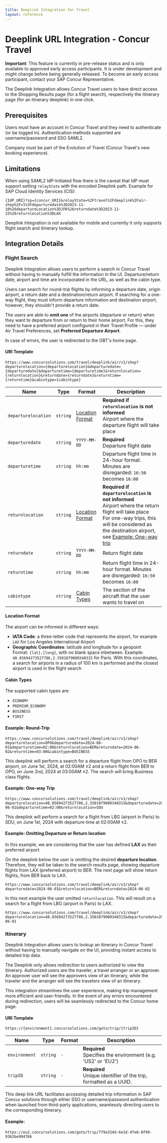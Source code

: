 ```yaml
---
title: Deeplink Integration for Travel
layout: reference
---
```


# Deeplink URL Integration - Concur Travel

 **Important**: This feature is currently in pre-release status and is only available to approved early access participants. It is under development and might change before being generally released. To become an early access participant, contact your SAP Concur Representative.

The Deeplink Integration allows Concur Travel users to have direct access to the Shopping Results page (for a flight search), respectively the itinerary page (for an itinerary deeplink) in one click.

## Prerequisites

Users must have an account in Concur Travel and they need to authenticate (or be logged in). Authentication methods supported are username/password and SSO SAML2.

Company must be part of the Evolution of Travel (Concur Travel's new booking experience).

## Limitations

When using SAML2 IdP-Initiated flow there is the caveat that IdP must support setting `relayState` with the encoded Deeplink path. Example for SAP Cloud Identity Services (CIS):

```
{IdP_URI}?sp={concur_URI}&relayState=%2Ftravel%2Fdeeplink%2Fair-shop%2Fv1%3Fdeparturedate%3D2023-11-10%26departureLocation%3DJFK%26returndate%3D2023-11-15%26returnlocation%3DLAX
```

Deeplink Integration is not available for mobile and currently it only supports flight search and itinerary lookup.

## Integration Details

### Flight Search

Deeplink Integration allows users to perform a search in Concur Travel without having to manually fulfill the information in the UI. Departure/return date, airport and time are incorporated in the URL, as well as the cabin type.

Users can search for round-trip flights by informing a departure date, origin airport, a return date and a destination/return airport. If searching for a one-way flight, they must inform departure information and destination airport, however, they shouldn't provide a return date.

The users are able to **omit one** of the airports (departure or return) when they want to departure from or return to their home airport. For this, they need to have a preferred airport configured in their Travel Profile — under Air Travel Preferences, set **Preferred Departure Airport**.

In case of errors, the user is redirected to the OBT's home page. 

#### URI Template

```
https://www.concursolutions.com/travel/deeplink/air/v1/shop?departurelocation={departurelocation}&departuredate={departuredate}&departuretime={departuretime}&returnlocation={returnlocation}&returndate={returndate}&returntime={returntime}&cabintype={cabintype}
```

| Name | Type| Format | Description                       |
| -------- |     -------- | -------- | -------- |
| `departurelocation`   | `string`   | [Location Format](/api-guides/travel/deeplink-integration.html#location-format) | **Required if `returnlocation` is not informed** <br>Airport where the departure flight will take place |
| `departuredate`       | `string`   | `YYYY-MM-DD`    | **Required** <br>Departure flight date  |
| `departuretime`       | `string`   | `hh:mm`         | Departure flight time in 24-hour format. Minutes are disregarded: `16:50` becomes `16:00` |
| `returnlocation`      | `string`   | [Location Format](/api-guides/travel/deeplink-integration.html#location-format) | **Required if `departurelocation` is not informed** <br>Airport where the return flight will take place <br> For one-way trips, this will be considered as the destination airport, see [Example: One-way trip](/api-guides/travel/deeplink-integration.html#example-one-way) |
| `returndate`          | `string`   | `YYYY-MM-DD`    | Return flight date |
| `returntime`          | `string`   | `hh:mm`         | Return flight time in 24-hour format. Minutes are disregarded: `16:50` becomes `16:00` |
| `cabintype`           | `string`   | [Cabin Types](/api-guides/travel/deeplink-integration.html#cabin-types)     | The section of the aircraft that the user wants to travel on |

#### <a name="location-type"></a>Location Format

The airport can be informed in different ways:
* **IATA Code**: a three-letter code that represents the airport, for example `LAX` for Los Angeles International Airport
* **Geographic Coordinates**: latitude and longitude for a geopoint  
Format: `{lat},{long}`, with no blank space inbetween. Example: `48.85694273527786,2.3501079080340315` for Paris. With this coordinates, a search for airports in a radius of 100 km is performed and the closest airport is used in the flight search

#### <a name="cabin-types"></a>Cabin Types
The supported cabin types are:
* `ECONOMY`
* `PREMIUM_ECONOMY`
* `BUSINESS`
* `FIRST`

#### Example: Round-Trip
```
https://www.concursolutions.com/travel/deeplink/air/v1/shop?departurelocation=OPO&departuredate=2024-06-01&departuretime=02:00&returnlocation=BER&returndate=2024-06-02&returntime=03:00&cabintype=BUSINESS
```

This deeplink will perform a search for a departure flight from OPO to BER airport, on June 1st, 2024, at 02:00AM ±2 and a return flight from BER to OPO, on June 2nd, 2024 at 03:00AM ±2. The search will bring Business class flights.

#### <a name="example-one-way"></a> Example: One-way Trip
```
https://www.concursolutions.com/travel/deeplink/air/v1/shop?departurelocation=48.85694273527786,2.3501079080340315&departuredate=2024-06-01&departuretime=02:00&returnlocation=SDU
```

This deeplink will perform a search for a flight from LBG (airport in Paris) to SDU, on June 1st, 2024 with departure time at 02:00AM ±2.

#### Example: Omitting Departure or Return location

In this example, we are considering that the user has defined **LAX** as their preferred airport.

On the deeplink below the user is omitting the desired **departure location**. Therefore, they will be taken to the search results page, showing departure flights from LAX (preferred airport) to BER. The next page will show return flights, from BER back to LAX.
```
https://www.concursolutions.com/travel/deeplink/air/v1/shop?departuredate=2024-06-01&returnlocation=BER&returndate=2024-06-02
```

In this next example the user omitted `returnlocation`. This will result on a search for a flight from LBG (airport in Paris) to LAX.

```
https://www.concursolutions.com/travel/deeplink/air/v1/shop?departurelocation=48.85694273527786,2.3501079080340315&departuredate=2024-06-01
```

### Itinerary

Deeplink Integration allows users to lookup an itinerary in Concur Travel without having to manually navigate on the UI, providing instant access to detailed trip data.

The Deeplink only allows redirection to users authorized to view the itinerary. Authorized users are the traveler, a travel arranger or an approver. An approver user will see the approvers view of an itinerary, while the traveler and the arranger will see the travelers view of an itinerary.

This integration streamlines the user experience, making trip management more efficient and user-friendly. In the event of any errors encountered during redirection, users will be seamlessly redirected to the Concur home page.

#### URI Template

```
https://{environment}.concursolutions.com/goto/trip/{tripID}
```

| Name | Type| Format | Description                       |
| -------- |     -------- | -------- | -------- |
| `environment`       | `string`   | `-`    | **Required** <br>Specifies the environment (e.g. 'US2' or 'EU2')|
| `tripID`       | `string`   | `-`    | **Required** <br>Unique identifier of the trip, formatted as a UUID.|

This deep link URL facilitates accessing detailed trip information in SAP Concur solutions through either SSO or username/password authentication when launched from third-party applications, seamlessly directing users to the corresponding itinerary.

#### Example:
```
https://eu2.concursolutions.com/goto/trip/779a324d-6e1d-4fe8-8f98-9362be994766
```
